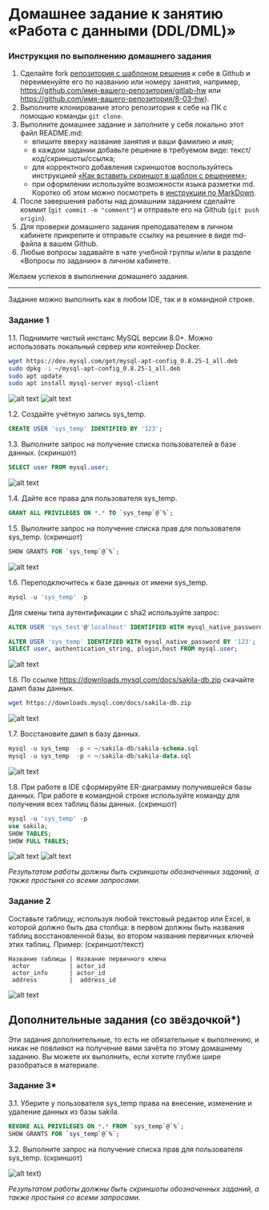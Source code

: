 # Домашнее задание к занятию «Работа с данными (DDL/DML)»

### Инструкция по выполнению домашнего задания

1. Сделайте fork [репозитория c шаблоном решения](https://github.com/netology-code/sys-pattern-homework) к себе в Github и переименуйте его по названию или номеру занятия, например, https://github.com/имя-вашего-репозитория/gitlab-hw или https://github.com/имя-вашего-репозитория/8-03-hw).
2. Выполните клонирование этого репозитория к себе на ПК с помощью команды `git clone`.
3. Выполните домашнее задание и заполните у себя локально этот файл README.md:
   - впишите вверху название занятия и ваши фамилию и имя;
   - в каждом задании добавьте решение в требуемом виде: текст/код/скриншоты/ссылка;
   - для корректного добавления скриншотов воспользуйтесь инструкцией [«Как вставить скриншот в шаблон с решением»](https://github.com/netology-code/sys-pattern-homework/blob/main/screen-instruction.md);
   - при оформлении используйте возможности языка разметки md. Коротко об этом можно посмотреть в [инструкции по MarkDown](https://github.com/netology-code/sys-pattern-homework/blob/main/md-instruction.md).
4. После завершения работы над домашним заданием сделайте коммит (`git commit -m "comment"`) и отправьте его на Github (`git push origin`).
5. Для проверки домашнего задания преподавателем в личном кабинете прикрепите и отправьте ссылку на решение в виде md-файла в вашем Github.
6. Любые вопросы задавайте в чате учебной группы и/или в разделе «Вопросы по заданию» в личном кабинете.

Желаем успехов в выполнении домашнего задания.

---

Задание можно выполнить как в любом IDE, так и в командной строке.

### Задание 1
1.1. Поднимите чистый инстанс MySQL версии 8.0+. Можно использовать локальный сервер или контейнер Docker.

```  bash
wget https://dev.mysql.com/get/mysql-apt-config_0.8.25-1_all.deb
sudo dpkg -i ~/mysql-apt-config_0.8.25-1_all.deb
sudo apt update
sudo apt install mysql-server mysql-client
```
![alt text](https://github.com/anmiroshnichenko/12.02_DDL-DML/blob/main/1.JPG)
![alt text](https://github.com/anmiroshnichenko/12.02_DDL-DML/blob/main/2.JPG)

1.2. Создайте учётную запись sys_temp. 
```sql
CREATE USER 'sys_temp' IDENTIFIED BY '123';
```
1.3. Выполните запрос на получение списка пользователей в базе данных. (скриншот)
```sql
SELECT user FROM mysql.user;
```
![alt text](https://github.com/anmiroshnichenko/12.02_DDL-DML/blob/main/3.JPG)

1.4. Дайте все права для пользователя sys_temp. 
```sql
GRANT ALL PRIVILEGES ON *.* TO `sys_temp`@`%`;
```
1.5. Выполните запрос на получение списка прав для пользователя sys_temp. (скриншот)
```sql
SHOW GRANTS FOR `sys_temp`@`%`;
```
![alt text](https://github.com/anmiroshnichenko/12.02_DDL-DML/blob/main/4.JPG)

1.6. Переподключитесь к базе данных от имени sys_temp.
```sql
mysql -u 'sys_temp' -p
```
Для смены типа аутентификации с sha2 используйте запрос: 
```sql
ALTER USER 'sys_test'@'localhost' IDENTIFIED WITH mysql_native_password BY 'password';
```
```sql
ALTER USER 'sys_temp' IDENTIFIED WITH mysql_native_password BY '123';
SELECT user, authentication_string, plugin,host FROM mysql.user;
```
![alt text](https://github.com/anmiroshnichenko/12.02_DDL-DML/blob/main/5.JPG)

1.6. По ссылке https://downloads.mysql.com/docs/sakila-db.zip скачайте дамп базы данных.

```bash
wget https://downloads.mysql.com/docs/sakila-db.zip
```
![alt text](https://github.com/anmiroshnichenko/12.02_DDL-DML/blob/main/6.JPG)

1.7. Восстановите дамп в базу данных.
```sql
mysql -u sys_temp  -p < ~/sakila-db/sakila-schema.sql
mysql -u sys_temp  -p < ~/sakila-db/sakila-data.sql
```
![alt text](https://github.com/anmiroshnichenko/12.02_DDL-DML/blob/main/7.JPG)

1.8. При работе в IDE сформируйте ER-диаграмму получившейся базы данных. При работе в командной строке используйте команду для получения всех таблиц базы данных. (скриншот)

```sql
mysql -u 'sys_temp' -p
use sakila;
SHOW TABLES;
SHOW FULL TABLES;
```
![alt text](https://github.com/anmiroshnichenko/12.02_DDL-DML/blob/main/8.JPG)
![alt text](https://github.com/anmiroshnichenko/12.02_DDL-DML/blob/main/9.JPG)

*Результатом работы должны быть скриншоты обозначенных заданий, а также простыня со всеми запросами.*


### Задание 2
Составьте таблицу, используя любой текстовый редактор или Excel, в которой должно быть два столбца: в первом должны быть названия таблиц восстановленной базы, во втором названия первичных ключей этих таблиц. Пример: (скриншот/текст)
```
Название таблицы | Название первичного ключа
 actor           | actor_id
 actor_info      | actor_id
 address         |  address_id  
```
![alt text](https://github.com/anmiroshnichenko/12.02_DDL-DML/blob/main/10.JPG)

## Дополнительные задания (со звёздочкой*)
Эти задания дополнительные, то есть не обязательные к выполнению, и никак не повлияют на получение вами зачёта по этому домашнему заданию. Вы можете их выполнить, если хотите глубже шире разобраться в материале.

### Задание 3*
3.1. Уберите у пользователя sys_temp права на внесение, изменение и удаление данных из базы sakila.
```sql
REVOKE ALL PRIVILEGES ON *.* FROM `sys_temp`@`%`;
SHOW GRANTS FOR `sys_temp`@`%`;
```

3.2. Выполните запрос на получение списка прав для пользователя sys_temp. (скриншот)

![alt text]([https://github.com/anmiroshnichenko/12.02_DDL-DML/blob/main/11.jpg))

*Результатом работы должны быть скриншоты обозначенных заданий, а также простыня со всеми запросами.*
